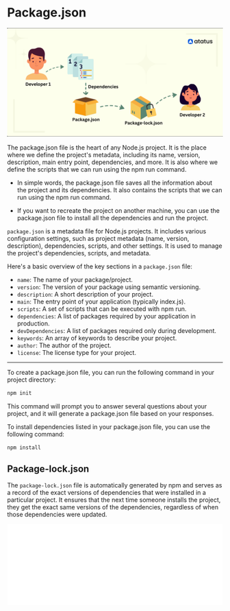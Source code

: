# Package.json

![demo5](/assets/node5.png)

The package.json file is the heart of any Node.js project. It is the place where we define the project's metadata, including its name, version, description, main entry point, dependencies, and more. It is also where we define the scripts that we can run using the npm run command.

* In simple words, the package.json file saves all the information about the project and its dependencies. It also contains the scripts that we can run using the npm run command.

* If you want to recreate the project on another machine, you can use the package.json file to install all the dependencies and run the project.


`package.json` is a metadata file for Node.js projects. It includes various configuration settings, such as project metadata (name, version, description), dependencies, scripts, and other settings. It is used to manage the project's dependencies, scripts, and metadata.

Here's a basic overview of the key sections in a `package.json` file:

* `name`: The name of your package/project.
* `version`: The version of your package using semantic versioning.
* `description`: A short description of your project.
* `main`: The entry point of your application (typically index.js).
* `scripts`: A set of scripts that can be executed with npm run.
* `dependencies`: A list of packages required by your application in production.
* `devDependencies`: A list of packages required only during development.
* `keywords`: An array of keywords to describe your project.
* `author`: The author of the project.
* `license`: The license type for your project.

---

To create a package.json file, you can run the following command in your project directory:

```cmd
npm init
```

This command will prompt you to answer several questions about your project, and it will generate a package.json file based on your responses.

To install dependencies listed in your package.json file, you can use the following command:

```js
npm install
```

## Package-lock.json

The `package-lock.json` file is automatically generated by npm and serves as a record of the exact versions of dependencies that were installed in a particular project. It ensures that the next time someone installs the project, they get the exact same versions of the dependencies, regardless of when those dependencies were updated.

![demo](/assets/node6.png)